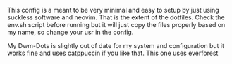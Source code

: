 This config is a meant to be very minimal and easy to setup by just using suckless software and neovim. That is the extent of the dotfiles. Check the env.sh script before running but it will just copy the files properly based on my name, so change your usr in the config.

My Dwm-Dots is slightly out of date for my system and configuration but it works fine and uses catppuccin if you like that. This one uses everforest
